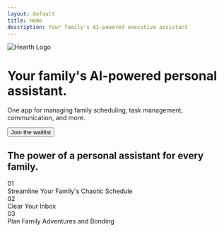 ```yaml
---
layout: default
title: Home
description: Your family's AI-powered executive assistant
---
```


<div class="hero">
    <div class="hero-background">
        <img src="{{ '/assets/hearth_logo.png' | relative_url }}" alt="Hearth Logo" class="hero-logo-bg">
    </div>
    <div class="hero-content">
        <h1>Your family's AI-powered personal assistant.</h1>
        <p>One app for managing family scheduling, task management, communication, and more.</p>
        <div class="hero-actions">
            <button id="waitlist-btn" class="btn-primary">Join the waitlist</button>
        </div>
    </div>
</div>

<section class="about">
    <div class="container">
        <h2>The power of a personal assistant for every family.</h2>
        <div class="features-grid">
            <div class="feature-item">
                <div class="feature-number">01</div>
                <div class="feature-text">Streamline Your Family's Chaotic Schedule</div>
            </div>
            <div class="feature-item">
                <div class="feature-number">02</div>
                <div class="feature-text">Clear Your Inbox</div>
            </div>
            <div class="feature-item">
                <div class="feature-number">03</div>
                <div class="feature-text">Plan Family Adventures and Bonding</div>
            </div>
        </div>
    </div>
</section>
